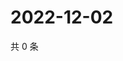 # 2022-12-02

共 0 条

<!-- BEGIN WEIBO -->
<!-- 最后更新时间 Fri Dec 02 2022 02:19:06 GMT+0800 (China Standard Time) -->

<!-- END WEIBO -->
